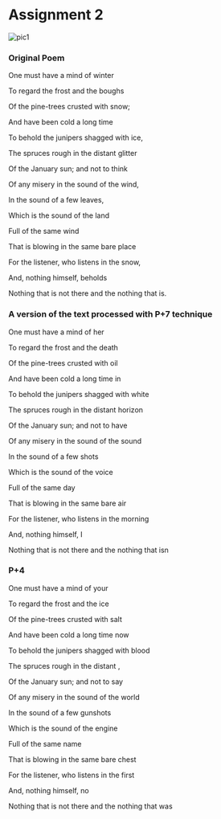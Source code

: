 # Assignment 2

![pic1](https://64.media.tumblr.com/26930e8bbd767c57dc9def854e11fb70/tumblr_p4i94aESZq1x4pfzqo1_1280.gifv)

### Original Poem

One must have a mind of winter

To regard the frost and the boughs

Of the pine-trees crusted with snow;

And have been cold a long time

To behold the junipers shagged with ice,

The spruces rough in the distant glitter

Of the January sun; and not to think

Of any misery in the sound of the wind,

In the sound of a few leaves,

Which is the sound of the land

Full of the same wind

That is blowing in the same bare place

For the listener, who listens in the snow,

And, nothing himself, beholds

Nothing that is not there and the nothing that is.

### A version of the text processed with P+7 technique

One must have a mind of her

To regard the frost and the death

Of the pine-trees crusted with oil

And have been cold a long time in

To behold the junipers shagged with white

The spruces rough in the distant horizon

Of the January sun; and not to have

Of any misery in the sound of the sound

In the sound of a few shots

Which is the sound of the voice

Full of the same day

That is blowing in the same bare air

For the listener, who listens in the morning

And, nothing himself, I

Nothing that is not there and the nothing that isn

### P+4

One must have a mind of your

To regard the frost and the ice

Of the pine-trees crusted with salt

And have been cold a long time now

To behold the junipers shagged with blood

The spruces rough in the distant ,

Of the January sun; and not to say

Of any misery in the sound of the world

In the sound of a few gunshots

Which is the sound of the engine

Full of the same name

That is blowing in the same bare chest

For the listener, who listens in the first

And, nothing himself, no

Nothing that is not there and the nothing that was
